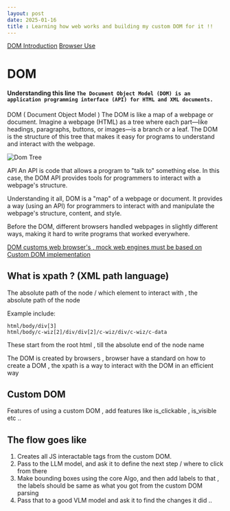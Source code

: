 ```yaml
---
layout: post
date: 2025-01-16
title : Learning how web works and building my custom DOM for it !! 
---
```


[DOM Introduction](https://www.w3.org/TR/REC-DOM-Level-1/introduction.html)
[Browser Use](https://github.com/browser-use/browser-use)


# DOM
#### Understanding this line `The Document Object Model (DOM) is an application programming interface (API) for HTML and XML documents. `

DOM ( Document Object Model )
The DOM is like a map of a webpage or document. Imagine a webpage (HTML) as a tree where each part—like headings, paragraphs, buttons, or images—is a branch or a leaf. The DOM is the structure of this tree that makes it easy for programs to understand and interact with the webpage.

![Dom Tree](https://www.w3.org/TR/REC-DOM-Level-1/images/table.gif)

API 
An API is code that allows a program to "talk to" something else. In this case, the DOM API provides tools for programmers to interact with a webpage's structure.

Understanding it all, 
DOM is a "map" of a webpage or document. It provides a way (using an API) for programmers to interact with and manipulate the webpage's structure, content, and style.


Before the DOM, different browsers handled webpages in slightly different ways, making it hard to write programs that worked everywhere.

[DOM customs web browser's , mock web engines must be based on](https://www.w3.org/TR/REC-DOM-Level-1/level-one-core.html)
[Custom DOM implementation](https://github.com/browser-use/browser-use/blob/main/browser_use/dom/buildDomTree.js)

## What is xpath ? (XML path language) 
The absolute path of the node / which element to interact with , the absolute path of the node 

Example include: 

```xpath
html/body/div[3]
html/body/c-wiz[2]/div/div[2]/c-wiz/div/c-wiz/c-data
```

These start from the root html , till the absolute end of the node name 

The DOM is created by browsers , browser have a standard on how to create a DOM , the xpath is a way to interact with the DOM in an efficient way  

## Custom DOM 

Features of using a custom DOM , 
add features like is_clickable , is_visible etc .. 


## The flow goes like

1. Creates all JS interactable tags from the custom DOM. 
2. Pass to the LLM model, and ask it to define the next step / where to click from there
3. Make bounding boxes using the core Algo, and then add labels to that , the labels should be same as what you got from the custom DOM parsing
4. Pass that to a good VLM model and ask it to find the changes it did ..       








